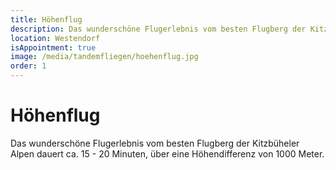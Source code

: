```yaml
---
title: Höhenflug
description: Das wunderschöne Flugerlebnis vom besten Flugberg der Kitzbüheler Alpen dauert ca. 15 - 20 Minuten.
location: Westendorf
isAppointment: true
image: /media/tandemfliegen/hoehenflug.jpg
order: 1
---
```


# Höhenflug

Das wunderschöne Flugerlebnis vom besten Flugberg der Kitzbüheler Alpen dauert ca. 15 - 20 Minuten, über eine Höhendifferenz von 1000 Meter. 
